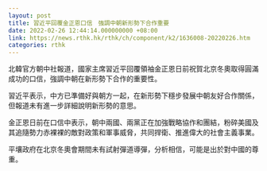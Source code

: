 ```yaml
---
layout: post
title: 習近平回覆金正恩口信　強調中朝新形勢下合作重要
date: 2022-02-26 12:44:14.000000000 +08:00
link: https://news.rthk.hk/rthk/ch/component/k2/1636008-20220226.htm
categories: rthk
---
```


北韓官方朝中社報道，國家主席習近平回覆領袖金正恩日前祝賀北京冬奧取得圓滿成功的口信，強調中朝在新形勢下合作的重要性。

習近平表示，中方已準備好與朝方一起，在新形勢下穩步發展中朝友好合作關係，但報道未有進一步詳細說明新形勢的意思。

金正恩日前在口信中表示，朝中兩國、兩黨正在加強戰略協作和團結，粉碎美國及其追隨勢力赤裸裸的敵對政策和軍事威脅，共同捍衛、推進偉大的社會主義事業。

平壤政府在北京冬奧會期間未有試射彈道導彈，分析相信，可能是出於對中國的尊重。
